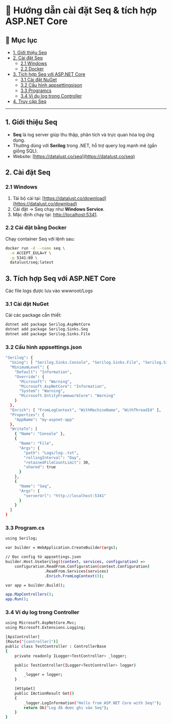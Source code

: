 # 🚀 Hướng dẫn cài đặt Seq & tích hợp ASP.NET Core

## 📑 Mục lục
- [1. Giới thiệu Seq](#1-giới-thiệu-seq)
- [2. Cài đặt Seq](#2-cài-đặt-seq)  
  - [2.1 Windows](#21-windows)  
  - [2.2 Docker](#23-docker)  
- [3. Tích hợp Seq với ASP.NET Core](#3-tích-hợp-seq-với-aspnet-core)  
  - [3.1 Cài đặt NuGet](#31-cài-đặt-nuget)  
  - [3.2 Cấu hình appsettingsjson](#32-cấu-hình-appsettingsjson)  
  - [3.3 Programcs](#33-programcs)  
  - [3.4 Ví dụ log trong Controller](#34-ví-dụ-log-trong-controller)  
- [4. Truy cập Seq](#4-truy-cập-seq)

---

## 1. Giới thiệu Seq
- **Seq** là log server giúp thu thập, phân tích và trực quan hóa log ứng dụng.
- Thường dùng với **Serilog** trong .NET, hỗ trợ query log mạnh mẽ (gần giống SQL).
- Website: [https://datalust.co/seq](https://datalust.co/seq)

## 2. Cài đặt Seq
### 2.1 Windows 
1. Tải bộ cài tại: [https://datalust.co/download](https://datalust.co/download)  
2. Cài đặt → Seq chạy như **Windows Service**.  
3. Mặc định chạy tại: [http://localhost:5341](http://localhost:5341). 

### 2.2 Cài đặt bằng Docker
Chạy container Seq với lệnh sau:

```bash
docker run -d --name seq \
  -e ACCEPT_EULA=Y \
  -p 5341:80 \
  datalust/seq:latest
```

## 3. Tích hợp Seq với ASP.NET Core
Các file logs được lưu vào wwwroot/Logs
### 3.1 Cài đặt NuGet
Cài các package cần thiết:

```bash
dotnet add package Serilog.AspNetCore
dotnet add package Serilog.Sinks.Seq
dotnet add package Serilog.Sinks.File
```
### 3.2 Cấu hình appsettings.json
```bash
"Serilog": {
  "Using": [ "Serilog.Sinks.Console", "Serilog.Sinks.File", "Serilog.Sinks.Seq" ],
  "MinimumLevel": {
    "Default": "Information",
    "Override": {
      "Microsoft": "Warning",
      "Microsoft.AspNetCore": "Information",
      "System": "Warning",
      "Microsoft.EntityFrameworkCore": "Warning"
    }
  },
  "Enrich": [ "FromLogContext", "WithMachineName", "WithThreadId" ],
  "Properties": {
    "AppName": "my-aspnet-app"
  },
  "WriteTo": [
    { "Name": "Console" },
    {
      "Name": "File",
      "Args": {
        "path": "Logs/log-.txt",
        "rollingInterval": "Day",
        "retainedFileCountLimit": 30,
        "shared": true
      }
    },
    {
      "Name": "Seq",
      "Args": {
        "serverUrl": "http://localhost:5341"
      }
    }
  ]
}

```
### 3.3 Program.cs
```bash
using Serilog;

var builder = WebApplication.CreateBuilder(args);

// Đọc config từ appsettings.json
builder.Host.UseSerilog((context, services, configuration) =>
    configuration.ReadFrom.Configuration(context.Configuration)
                 .ReadFrom.Services(services)
                 .Enrich.FromLogContext());

var app = builder.Build();

app.MapControllers();
app.Run();

```
### 3.4 Ví dụ log trong Controller
```bash
using Microsoft.AspNetCore.Mvc;
using Microsoft.Extensions.Logging;

[ApiController]
[Route("[controller]")]
public class TestController : ControllerBase
{
    private readonly ILogger<TestController> _logger;

    public TestController(ILogger<TestController> logger)
    {
        _logger = logger;
    }

    [HttpGet]
    public IActionResult Get()
    {
        _logger.LogInformation("Hello from ASP.NET Core with Seq!");
        return Ok("Log đã được ghi vào Seq");
    }
}

```

